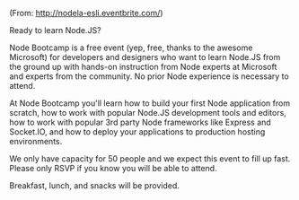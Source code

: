 (From: http://nodela-esli.eventbrite.com/)

Ready to learn Node.JS?

Node Bootcamp is a free event (yep, free, thanks to the awesome Microsoft) for developers and designers who want to learn Node.JS from the ground up with hands-on instruction from Node experts at Microsoft and experts from the community. No prior Node experience is necessary to attend.

At Node Bootcamp you'll learn how to build your first Node application from scratch, how to work with popular Node.JS development tools and editors, how to work with popular 3rd party Node frameworks like Express and Socket.IO, and how to deploy your applications to production hosting environments.

We only have capacity for 50 people and we expect this event to fill up fast. Please only RSVP if you know you will be able to attend.

Breakfast, lunch, and snacks will be provided.